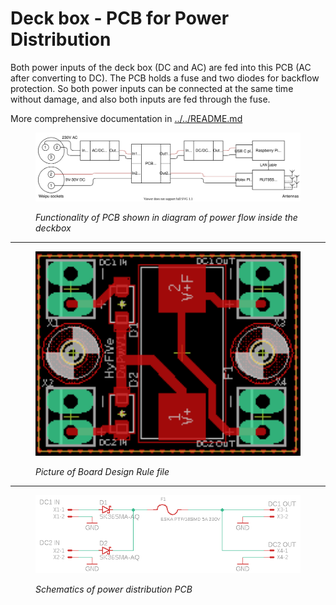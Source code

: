 # Deck box - PCB for Power Distribution

Both power inputs of the deck box (DC and AC) are fed into this PCB (AC after converting to DC). The PCB holds a fuse and two diodes for backflow protection. So both power inputs can be connected at the same time without damage, and also both inputs are fed through the fuse.

More comprehensive documentation in [../../README.md](../../README.md)

<figure> 
   <img src="../../media/deckbox_connection_diagramm.svg"  width="1000" title="deckbox_drilling">

   <figurecaption>*Functionality of PCB shown in diagram of power flow inside the deckbox*</figurecaption>
</figure>

---

<figure> 
   <img src="DeckunitV1_BRD.png"  width="500" title="deckbox_drilling">

   <figurecaption>*Picture of Board Design Rule file*</figurecaption>
</figure>

---

<figure> 
   <img src="DeckunitV1_SCH.png"  width="800" title="deckbox_drilling">

   <figurecaption>*Schematics of power distribution PCB*</figurecaption>
</figure>